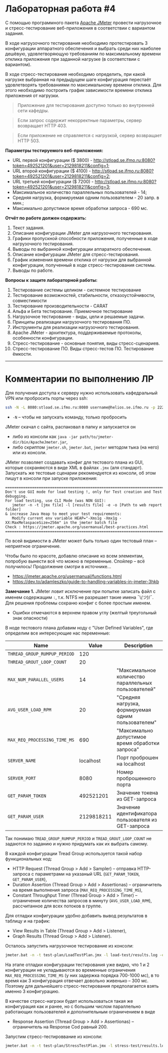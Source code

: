 # Лабораторная работа #4

С помощью программного пакета [Apache JMeter](https://jmeter.apache.org/)
провести нагрузочное и стресс-тестирование веб-приложения в соответствии с
вариантом задания.

В ходе нагрузочного тестирования необходимо протестировать 3 конфигурации
аппаратного обеспечения и выбрать среди них наиболее дешёвую, удовлетворяющую
требованиям по максимальному времени отклика приложения при заданной нагрузке
(в соответствии с вариантом).

В ходе стресс-тестирования необходимо определить, при какой нагрузке выбранная
на предыдущем шаге конфигурация перестаёт удовлетворять требованиями по
максимальному времени отклика. Для этого необходимо построить график
зависимости времени отклика приложения от нагрузки.

> Приложение для тестирования доступно только во внутренней сети кафедры.

> Если запрос содержит некорректные параметры, сервер возвращает HTTP 403.

> Если приложение не справляется с нагрузкой, сервер возвращает HTTP 503.

**Параметры тестируемого веб-приложения:**

- URL первой конфигурации ($ 3800) -
  http://stload.se.ifmo.ru:8080?token=492521201&user=2129818211&config=1;
- URL второй конфигурации ($ 4100) -
  http://stload.se.ifmo.ru:8080?token=492521201&user=2129818211&config=2;
- URL третьей конфигурации ($ 7200) -
  http://stload.se.ifmo.ru:8080?token=492521201&user=2129818211&config=3;
- Максимальное количество параллельных пользователей - 14;
- Средняя нагрузка, формируемая одним пользователем - 20 запр. в мин.;
- Максимально допустимое время обработки запроса - 690 мс.

**Отчёт по работе должен содержать:**

1. Текст задания.
2. Описание конфигурации JMeter для нагрузочного тестирования.
3. Графики пропускной способности приложения, полученные в ходе нагрузочного
   тестирования.
4. Выводы по выбранной конфигурации аппаратного обеспечения.
5. Описание конфигурации JMeter для стресс-тестирования.
6. График изменения времени отклика от нагрузки для выбранной конфигурации,
   полученный в ходе стресс-тестирования системы.
7. Выводы по работе.

**Вопросы к защите лабораторной работы:**

1. Тестирование системы целиком  - системное тестирование
2. Тестирование возможностей, стабильности, отказоустойчивости, совместимости
3. Тестирование производительности - CARAT
4. Альфа и Бета тестирование. Приемочное тестирование
5. Нагрузочное тестирование - виды, цели и решаемые задачи.
6. Принципы реализации нагрузочного тестирования ПО.
7. Инструменты для реализации нагрузочного тестирования.
8. Apache JMeter - архитектура, поддерживаемые протоколы, особенности
   конфигурации.
9. Стресс-тестирование - основные понятия, виды стресс-сценариев.
10. Стресс-тестирование ПО. Виды стресс-тестов ПО. Тестирование ёмкости.

- - -

# Комментарии по выполнению ЛР

Для получения доступа к серверу нужно использовать кафедральный VPN или 
пробросить порты через ssh:

```sh
ssh -N -L 8080:stload.se.ifmo.ru:8080 username@helios.se.ifmo.ru -p 2222
```
- `-N` – чтобы не запускать команду, только пробросить

JMeter скачал с сайта, распаковал в папку и запускается он 
- либо из консоли как `java -jar path/to/jmeter-dir/bin/ApacheJmeter.jar`,
- либо скриптом `jmeter.sh`, `jmeter.bat`, `jmeter` методом тыка (на него)
  или из консоли.

JMeter позволяет создавать конфиг для тестового плана из GUI, которые сохраняются
в виде XML в файлах `.jmx` (аля стандарт). Запускать же тестовые сценарии
рекомендуется из консоли, об этом пишут в консоли при запуске приложения:

```
================================================================================
Don't use GUI mode for load testing !, only for Test creation and Test debugging.
For load testing, use CLI Mode (was NON GUI):
   jmeter -n -t [jmx file] -l [results file] -e -o [Path to web report folder]
& increase Java Heap to meet your test requirements:
   Modify current env variable HEAP="-Xms1g -Xmx1g -XX:MaxMetaspaceSize=256m" in the jmeter batch file
Check : https://jmeter.apache.org/usermanual/best-practices.html
================================================================================
```

По всей видимости в JMeter может быть только один тестовый план – неприятное ограничение.

Чтобы было по красоте, добавлю описание ко всем элементам, попробую вынести
всё что можно в переменные. Спойлер – всё получилось! Продолжение смотри в источнике...
- https://jmeter.apache.org/usermanual/functions.html
- https://dev.to/adamleszko/guide-to-handling-variables-in-jmeter-3hkb

**Замечание 1.** JMeter ловит исключение при попытке записать файл с именем
содержащим `:`, т.к. NTFS не разрешает такие имена ¯\\_(ツ)_/¯. Для решения 
проблемы сохраню конфиг с более простым именем.
- Ошибки отмечаются в верхнем правом углу (желтый треугольный знак опасности)

В ноде тестового плана добавим ноду с "User Defined Variables", где определим
все интересующие нас переменные:

| Name | Value | Description |
| --- | --- | --- |
| `THREAD_GROUP_RUMPUP_PERIOD`    |	120	        | |
| `THREAD_GROUT_LOOP_COUNT`       |	20	        | |
| `MAX_NUM_PARALLEL_USERS`        |	14	        | "Максимальное количество параллельных пользователей" |
| `AVG_USER_LOAD_RPM`             |	20          | "Средняя нагрузка, формируемая одним пользователем" |
| `MAX_REQ_PROCESSING_TIME_MS`    |	690	        | "Максимально допустимое время обработки запроса" |
| `SERVER_NAME`                   |	localhost   | Порт проброшен на localhost |
| `SERVER_PORT`                   |	8080	    | Номер проброшенного порта |
| `GET_PARAM_TOKEN`               |	492521201	| Значение токена из GET-запроса |
| `GET_PARAM_USER`                |	2129818211	| Значение идентификатора пользователя из GET-запроса |

Так понимаю `TREAD_GROUP_RUMPUP_PERIOD` и `TREAD_GROUT_LOOP_COUNT` не задаются
по заданию и нужно придумать как их выбрать самому.

В каждой конфигурации Tread Group используется такой набор функциональных нод:

- HTTP Request (Thread Group > Add > Sampler) – отправка HTTP-запроса с
  параметрами на указаный URL (`GET_PARAM_TOKEN`, `GET_PARAM_USER`),
- Duration Assertion (Thread Group > Add > Assertionas) – ограничитель на время
  выполнения запроса (`MAX_REQ_PROCESSING_TIME_MS`),
- Constant Throughput Timer (Thread Group > Add > Timer) – ограничение
  количества запросов в минуту (`AVG_USER_LOAD_RPM`), рассчитанное для всех потоков в группе.

Для отладки конфигурации удобно добавить вывод результатов в таблицу и на график: 

- View Results in Table (Thread Group > Add > Listener),
- Graph Results (Thread Group > Add > Listener).

Осталось запустить нагрузочное тестирование из консоли:

```sh
jmeter.bat -n -t test-plan/LoadTestPlan.jmx -l load-test/results.log -e -o load-test/report
```

На этапе отладки конфигурации тестирования уже видно, что 1 и 2 конфигурации не
укладываются во временные ограничения `MAX_REQ_PROCESSING_TIME_MS` (у них
задержка порядка 700-1000 мс), в то время как 3 конфигурация отвечает довольно
живенько – 300 мс. Поэтому для дальнейшего стресс-тестирования предполагается
взять именно 3 конфигурацию.

В качестве стресс-нагрзки будет использоваться такая же конфигурация как и
ранее, но с большим числом параллельно работающих пользователей и дополнительным ограничением в виде

- Response Assertion (Thread Group > Add > Assertionas) – ограничитель на Response Cod равный 200.

Запустим стресс-тестироввание из консоли:

```sh
jmeter.bat -n -t test-plan/StressTestPlan.jmx -l stress-test/results.log -e -o stress-test/report
```

